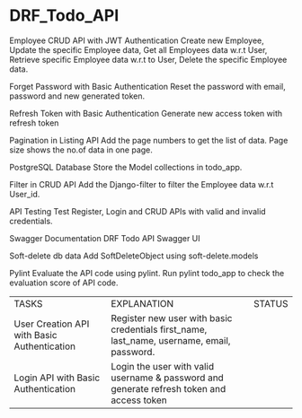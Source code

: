 # DRF_Todo_API
<table>
  <td>
TASKS
  </td>
  <td>
EXPLANATION
    </td>
  <td>
STATUS
    </td>
  <tr>
    <td>
User Creation API with Basic Authentication
    </td>
    <td>
Register new user with basic credentials first_name, last_name, username, email, password.
</td>
    <tr>
    <td>
Login API with Basic Authentication
      <td>
Login the user with valid username & password and generate refresh token and access token
      </td>
  </tr>
Employee CRUD API with JWT Authentication
Create new Employee, Update the specific Employee data, Get all Employees data w.r.t User, Retrieve specific Employee data w.r.t to User, Delete the specific Employee data. 

Forget Password with Basic Authentication
Reset the password with email, password and new generated token.

Refresh Token with Basic Authentication 
Generate new access token with refresh token

Pagination in Listing API 
Add the page numbers to get the list of data. Page size shows the no.of data in one page.

PostgreSQL Database
Store the Model collections in todo_app.

Filter in CRUD API
Add the Django-filter to filter the Employee data w.r.t User_id.

API Testing
Test Register, Login and CRUD APIs with valid and invalid credentials. 

Swagger Documentation
DRF Todo API Swagger UI

Soft-delete db data
Add SoftDeleteObject using soft-delete.models

Pylint 
Evaluate the API code using pylint. Run pylint todo_app to check the evaluation score of API code.
</table>



